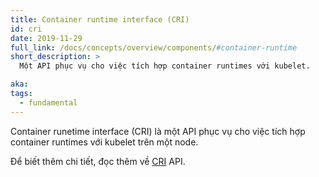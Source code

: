 ```yaml
---
title: Container runtime interface (CRI)
id: cri
date: 2019-11-29
full_link: /docs/concepts/overview/components/#container-runtime
short_description: >
  Một API phục vụ cho việc tích hợp container runtimes với kubelet.

aka:
tags:
  - fundamental
---
```


Container runetime interface (CRI) là một API phục vụ cho việc tích hợp container runtimes với kubelet trên một node.

<!--more-->

Để biết thêm chi tiết, đọc thêm về [CRI](https://github.com/kubernetes/community/blob/master/contributors/devel/sig-node/container-runtime-interface.md) API.
